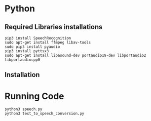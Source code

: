 # Python
## Required Libraries installations
```
pip3 install SpeechRecognition
sudo apt-get install ffmpeg libav-tools
sudo pip3 install pyaudio
pip3 install pyttsx3
sudo apt-get install libasound-dev portaudio19-dev libportaudio2 libportaudiocpp0

```

## Installation 




# Running Code
```
python3 speech.py
python3 text_to_speech_conversion.py

```
